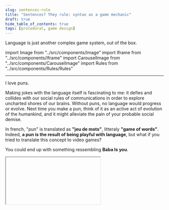 ```yaml
---
slug: sentences-rule
title: "Sentences? They rule: syntax as a game mechanic"
draft: true
hide_table_of_contents: true
tags: [procedural, game design]
---
```


Language is just another complex game system, out of the box.

<!--truncate-->

import Image from "../src/components/Image"
import Iframe from "../src/components/Iframe"
import CarouselImage from "../src/components/CarouselImage"
import Rules from "../src/components/Rules/Rules"

---

<p style={{fontSize: 36, textAlign: "center", fontWeight: "bold"}}>
I love puns.
</p>

Making jokes with the language itself is fascinating to me: it defies and collides with our social rules of communications in order to explore uncharted shores of our brains. Without puns, no language would progress or evolve. Next time you make a pun, think of it as an active act of evolution of the humankind, and it might alleviate the pain of your probable social demise.

In french, "pun" is translated as **"jeu de mots"**, litteraly **"game of words"**. Indeed, **a pun is the result of being playful with language**, but what if you tried to translate this concept to video games?

You could end up with something ressembling **Baba Is you**.

<Iframe srcUrl="https://www.youtube.com/embed/U7MJljsoUSo" legend="Watch the video to understand what I'll talk about." />
<br/>

With the words of its creator:

> Baba Is You is a puzzle game where the rules you have to follow are present as physical objects in the game world. By manipulating the rules, you can change how the game works, repurpose things you find in the levels and cause surprising interactions! ([source](https://hempuli.com/baba/))

**Baba Is You** is a variant of [_Sokoban_](https://en.wikipedia.org/wiki/Sokoban), a 1981 japanese game about a small guy pushing crates in the correct positions in a warehouse.

<br/>
<Image srcImage="https://upload.wikimedia.org/wikipedia/commons/4/4b/Sokoban_ani.gif" legend="A Sokoban puzzle being solved." />
<br/>

Many puzzle games took _Sokoban_ as a basis for their gameplay, but few did it with the creativity of **Baba Is You**. Because here, you're not pushing boxes, **you're pushing _nouns_, _verbs_, ... _words_ into or out of _sentences_ that controls the rules of the level**.

<br/>
<Image srcImage="https://i.imgur.com/VIy5nNi.gif" legend="Walls will stop Baba until the rule 'WALL IS STOP' is dismantled." />
<br/>

Thus, the core game system of **Baba Is You** is actually _the syntax of the English language_. Syntax is defined as the _arrangement of words and phrases to create well-formed sentences in a language_. This definition works for linguistics as well as for computer science, where the syntax of a computer language defines the structure of statements, the "how-to write in ...".

**Baba Is You use the internal rules of the English language as the pillar on top of which players will form sentences by moving some blocks and assembling them in the correct order**. So it's more that just using words: every game uses words, just by the fact that you have to read text while playing, but they can be easily translated to any language whereas **Baba Is You**'s mechanics are so deeply rooted in English that a translation seems impossible without changing the whole game.

<br/>
<Image srcImage="img/illustrations/babaIsYou2.jpg" legend="A level can accumulate of lots of rules." />
<br/>

Of course, the end goal is not to make elaborate litterature, but to manipulate **rules**: rules that controls who the player is, what they can push, what the obstacles are and even what the winning objective is.

And **Baba Is You** encourages you to be creative, to bend the levels with literal _puns_ in order to solve its puzzles. The game is often built for this, forcing you to adopt a particularly non-sensical solution in order to create a "surprise", an "epiphany" moment when you discover the trick you needed. It's not my favorite type of puzzle, because it creates a lot of frustrating moments where you're just stuck on a level, missing the _mental trick_ to go through at all.

<br/>
<Image srcImage="img/illustrations/babaIsYou1.png" legend="If 'WALLS IS BABA AND BABA IS YOU' then all the walls becomes Baba and you can control all of them at the same time." />
<br/>

But I still love **Baba Is You** because I'm obsessed with **rules**. Engaging the player in the definition of the game, writing and rewriting the game as you progress, ... I can't think of a more fascinating design sandbox. This is the kind of sandbox where you can profit or suffer from _design puns_, where the game is playful with itself and the player.

One of my absolute favorite implementation of the **rules** philosophy is in the mobile roguelike **Seven Scrolls**:

<br/>
<Image srcImage="img/illustrations/7scrolls0.png" legend="In Seven Scrolls, you're a Monk trying to survive in a dungeon. Sort of a follow-up to The Name of the Rose." />
<br/>

**Seven Scrolls** is a turn-based strategy puzzler, where you can move in 4 directions, shoot beams to fight and kill monsters. Collect the key to unlock the access to the next floor and move to the stairs to go there. Simple.

But on each floor, you can also collect **_scrolls_**, up to seven of them of course, which unlocks a particular **_spell_**. A **_spell_** is structured like so:

<p style={{fontSize: 21, textAlign: "center", fontWeight: "bold"}}>
When <span style={{color: "#ff851b"}}>[trigger]</span> happens, <span style={{color: "#ff4136"}}>[target]</span> receives <span style={{color: "#39c7cc"}}>[effect]</span>.
</p>

<p>Each <span style={{color: "#ff851b"}}>[trigger]</span> and <span style={{color: "#39c7cc"}}>[effect]</span> is randomly picked from a different list that the player uncovers as things progress and as spells are picked up. The <span style={{color: "#ff4136"}}>[target]</span> is always the Monk or a Monster.</p>

<CarouselImage srcImages={["img/illustrations/7scrolls1.png", "img/illustrations/7scrolls2.png", "img/illustrations/7scrolls3.png", "img/illustrations/7scrolls4.png"]} keyInit="7scrolls" />

Quickly, **you'll find yourself chaining or avoiding triggers to use your spells in the most effective way**. You can also trigger a spell manually, with the caveat that its scroll will be removed after use but it's necessary to make room for new ones or discard unwanted ones.

With this really simple setup, built around the most basic syntax you could think of, this mobile game provides a variety of gameplay and strategies often not reached by many AAA games. **Exploration in the game becomes also an exploration of the rules of the game, thus half of the game is learning what you can do.**

Seven Scrolls is a fantastic example of a **simple but not simplistic game system**.

## Let's make a simple rules system

Let's imagine a game where players find scrolls during their exploration of the level. Each scroll is a new rule procedurally built from ingredients' lists.

**Create your ingredients, generate rules and analyze the interactions with a simple network dataviz.**

<Rules />
